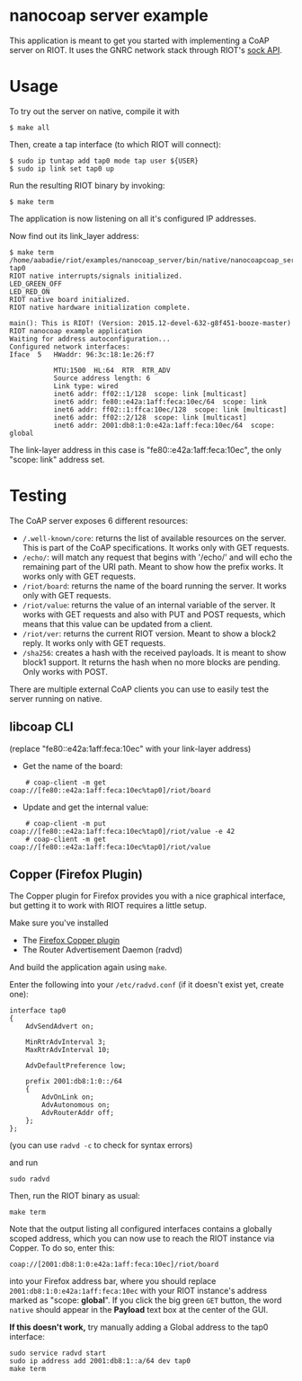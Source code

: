 nanocoap server example
=======================

This application is meant to get you started with implementing a CoAP server on RIOT.
It uses the GNRC network stack through RIOT's
[sock API](http://doc.riot-os.org/group__net__sock.html).

Usage
=====

To try out the server on native, compile it with

```
$ make all
```

Then, create a tap interface (to which RIOT will connect):

```
$ sudo ip tuntap add tap0 mode tap user ${USER}
$ sudo ip link set tap0 up
```

Run the resulting RIOT binary by invoking:

```
$ make term
```

The application is now listening on all it's configured IP addresses.

Now find out its link\_layer address:


```
$ make term
/home/aabadie/riot/examples/nanocoap_server/bin/native/nanocoapcoap_server.elf tap0
RIOT native interrupts/signals initialized.
LED_GREEN_OFF
LED_RED_ON
RIOT native board initialized.
RIOT native hardware initialization complete.

main(): This is RIOT! (Version: 2015.12-devel-632-g8f451-booze-master)
RIOT nanocoap example application
Waiting for address autoconfiguration...
Configured network interfaces:
Iface  5   HWaddr: 96:3c:18:1e:26:f7

           MTU:1500  HL:64  RTR  RTR_ADV
           Source address length: 6
           Link type: wired
           inet6 addr: ff02::1/128  scope: link [multicast]
           inet6 addr: fe80::e42a:1aff:feca:10ec/64  scope: link
           inet6 addr: ff02::1:ffca:10ec/128  scope: link [multicast]
           inet6 addr: ff02::2/128  scope: link [multicast]
           inet6 addr: 2001:db8:1:0:e42a:1aff:feca:10ec/64  scope: global
```

The link-layer address in this case is "fe80::e42a:1aff:feca:10ec", the only
"scope: link" address set.

Testing
=======

The CoAP server exposes 6 different resources:

* `/.well-known/core`: returns the list of available resources on the server.
This is part of the CoAP specifications. It works only with GET requests.
* `/echo/`: will match any request that begins with '/echo/' and will echo
  the remaining part of the URI path. Meant to show how the prefix works. It
  works only with GET requests.
* `/riot/board`: returns the name of the board running the server. It works
only with GET requests.
* `/riot/value`: returns the value of an internal variable of the server. It
works with GET requests and also with PUT and POST requests, which means that
this value can be updated from a client.
* `/riot/ver`: returns the current RIOT version. Meant to show a block2 reply.
  It works only with GET requests.
* `/sha256`: creates a hash with the received payloads. It is meant to show
  block1 support. It returns the hash when no more blocks are pending. Only
  works with POST.

There are multiple external CoAP clients you can use to easily test the server
running on native.

libcoap CLI
-----------

(replace "fe80::e42a:1aff:feca:10ec" with your link-layer address)

* Get the name of the board:
```
    # coap-client -m get coap://[fe80::e42a:1aff:feca:10ec%tap0]/riot/board
```

* Update and get the internal value:
```
    # coap-client -m put coap://[fe80::e42a:1aff:feca:10ec%tap0]/riot/value -e 42
    # coap-client -m get coap://[fe80::e42a:1aff:feca:10ec%tap0]/riot/value
```

Copper (Firefox Plugin)
-----------------------

The Copper plugin for Firefox provides you with a nice graphical interface, but
getting it to work with RIOT requires a little setup.

Make sure you've installed

- The [Firefox Copper plugin](https://addons.mozilla.org/en-US/firefox/addon/copper-270430/)
- The Router Advertisement Daemon (radvd)

And build the application again using `make`.

Enter the following into your `/etc/radvd.conf` (if it doesn't exist yet, create one):

```
interface tap0
{
    AdvSendAdvert on;

    MinRtrAdvInterval 3;
    MaxRtrAdvInterval 10;

    AdvDefaultPreference low;

    prefix 2001:db8:1:0::/64
    {
        AdvOnLink on;
        AdvAutonomous on;
        AdvRouterAddr off;
    };
};
```

(you can use `radvd -c` to check for syntax errors)

and run

```
sudo radvd
```

Then, run the RIOT binary as usual:

```
make term
```

Note that the output listing all configured interfaces contains a globally scoped
address, which you can now use to reach the RIOT instance via Copper. To do so, enter this:

```
coap://[2001:db8:1:0:e42a:1aff:feca:10ec]/riot/board
```

into your Firefox address bar, where you should replace `2001:db8:1:0:e42a:1aff:feca:10ec`
with your RIOT instance's address marked as "scope: **global**".
If you click the big green `GET` button, the word `native` should appear in the
**Payload** text box at the center of the GUI.

**If this doesn't work,** try manually adding a Global address to the tap0 interface:

```
sudo service radvd start
sudo ip address add 2001:db8:1::a/64 dev tap0
make term
```
